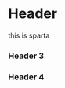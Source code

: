 <!-- TITLE: Home -->
<!-- SUBTITLE: A quick summary of Home -->

# Header

this is sparta

### Header 3

### Header 4